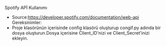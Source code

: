 Spotify APİ Kullanımı
- Source:https://developer.spotify.com/documentation/web-api
Gereksinimler:
- Proje klasörünün içerisinde config klasörü oluşturup congif.py adında bir dosya oluşturun.Dosya içerisine Client_ID'nizi ve Client_Secret'inizi ekleyin.